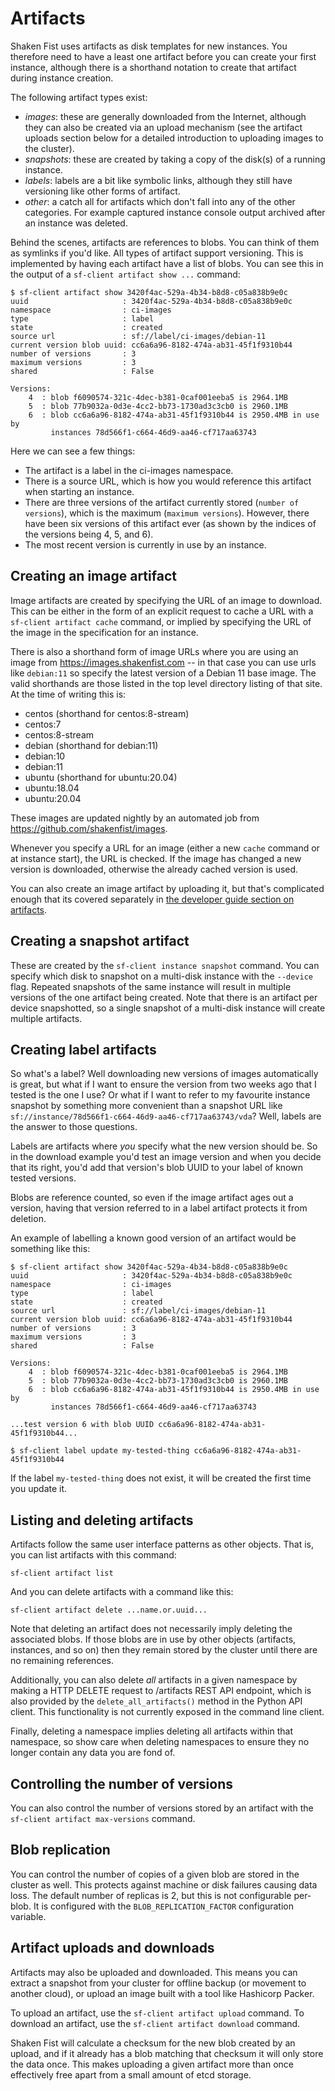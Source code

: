 # Artifacts

Shaken Fist uses artifacts as disk templates for new instances. You therefore
need to have a least one artifact before you can create your first instance,
although there is a shorthand notation to create that artifact during instance
creation.

The following artifact types exist:

* *images*: these are generally downloaded from the Internet, although they can
  also be created via an upload mechanism (see the artifact uploads section below
  for a detailed introduction to uploading images to the cluster).
* *snapshots*: these are created by taking a copy of the disk(s) of a running
  instance.
* *labels*: labels are a bit like symbolic links, although they still have
  versioning like other forms of artifact.
* *other*: a catch all for artifacts which don't fall into any of the other
  categories. For example captured instance console output archived after an
  instance was deleted.

Behind the scenes, artifacts are references to blobs. You can think of them as
symlinks if you'd like. All types of artifact support versioning. This is implemented
by having each artifact have a list of blobs. You can see this in the output of a
`sf-client artifact show ...` command:

```
$ sf-client artifact show 3420f4ac-529a-4b34-b8d8-c05a838b9e0c
uuid                     : 3420f4ac-529a-4b34-b8d8-c05a838b9e0c
namespace                : ci-images
type                     : label
state                    : created
source url               : sf://label/ci-images/debian-11
current version blob uuid: cc6a6a96-8182-474a-ab31-45f1f9310b44
number of versions       : 3
maximum versions         : 3
shared                   : False

Versions:
    4  : blob f6090574-321c-4dec-b381-0caf001eeba5 is 2964.1MB
    5  : blob 77b9032a-0d3e-4cc2-bb73-1730ad3c3cb0 is 2960.1MB
    6  : blob cc6a6a96-8182-474a-ab31-45f1f9310b44 is 2950.4MB in use by
         instances 78d566f1-c664-46d9-aa46-cf717aa63743
```

Here we can see a few things:

* The artifact is a label in the ci-images namespace.
* There is a source URL, which is how you would reference this artifact when
  starting an instance.
* There are three versions of the artifact currently stored (`number of versions`),
  which is the maximum (`maximum versions`). However, there have been six versions
  of this artifact ever (as shown by the indices of the versions being 4, 5, and
  6).
* The most recent version is currently in use by an instance.

## Creating an image artifact

Image artifacts are created by specifying the URL of an image to download. This
can be either in the form of an explicit request to cache a URL with a
`sf-client artifact cache` command, or implied by specifying the URL of the
image in the specification for an instance.

There is also a shorthand form of image URLs where you are using an image from
https://images.shakenfist.com -- in that case you can use urls like `debian:11`
so specify the latest version of a Debian 11 base image. The valid shorthands
are those listed in the top level directory listing of that site. At the time of writing this is:

* centos (shorthand for centos:8-stream)
* centos:7
* centos:8-stream
* debian (shorthand for debian:11)
* debian:10
* debian:11
* ubuntu (shorthand for ubuntu:20.04)
* ubuntu:18.04
* ubuntu:20.04

These images are updated nightly by an automated job from https://github.com/shakenfist/images.

Whenever you specify a URL for an image (either a new `cache` command or at
instance start), the URL is checked. If the image has changed a new version is
downloaded, otherwise the already cached version is used.

You can also create an image artifact by uploading it, but that's complicated
enough that its covered separately in [the developer guide section on artifacts](/developer_guide/api_reference/artifacts/).

## Creating a snapshot artifact

These are created by the `sf-client instance snapshot` command. You can specify
which disk to snapshot on a multi-disk instance with the `--device` flag. Repeated
snapshots of the same instance will result in multiple versions of the one
artifact being created. Note that there is an artifact per device snapshotted, so
a single snapshot of a multi-disk instance will create multiple artifacts.

## Creating label artifacts

So what's a label? Well downloading new versions of images automatically is great,
but what if I want to ensure the version from two weeks ago that I tested is the
one I use? Or what if I want to refer to my favourite instance snapshot by
something more convenient than a snapshot URL like
`sf://instance/78d566f1-c664-46d9-aa46-cf717aa63743/vda`? Well, labels are the
answer to those questions.

Labels are artifacts where _you_ specify what the new version should be. So in the
download example you'd test an image version and when you decide that its right,
you'd add that version's blob UUID to your label of known tested versions.

Blobs are reference counted, so even if the image artifact ages out a version,
having that version referred to in a label artifact protects it from deletion.

An example of labelling a known good version of an artifact would be something
like this:

```
$ sf-client artifact show 3420f4ac-529a-4b34-b8d8-c05a838b9e0c
uuid                     : 3420f4ac-529a-4b34-b8d8-c05a838b9e0c
namespace                : ci-images
type                     : label
state                    : created
source url               : sf://label/ci-images/debian-11
current version blob uuid: cc6a6a96-8182-474a-ab31-45f1f9310b44
number of versions       : 3
maximum versions         : 3
shared                   : False

Versions:
    4  : blob f6090574-321c-4dec-b381-0caf001eeba5 is 2964.1MB
    5  : blob 77b9032a-0d3e-4cc2-bb73-1730ad3c3cb0 is 2960.1MB
    6  : blob cc6a6a96-8182-474a-ab31-45f1f9310b44 is 2950.4MB in use by
         instances 78d566f1-c664-46d9-aa46-cf717aa63743

...test version 6 with blob UUID cc6a6a96-8182-474a-ab31-45f1f9310b44...

$ sf-client label update my-tested-thing cc6a6a96-8182-474a-ab31-45f1f9310b44
```

If the label `my-tested-thing` does not exist, it will be created the first
time you update it.

## Listing and deleting artifacts

Artifacts follow the same user interface patterns as other objects. That is, you
can list artifacts with this command:

`sf-client artifact list`

And you can delete artifacts with a command like this:

`sf-client artifact delete ...name.or.uuid...`

Note that deleting an artifact does not necessarily imply deleting the associated
blobs. If those blobs are in use by other objects (artifacts, instances, and
so on) then they remain stored by the cluster until there are no remaining
references.

Additionally, you can also delete _all_ artifacts in a given namespace by making
a HTTP DELETE request to /artifacts REST API endpoint, which is also provided by
the `delete_all_artifacts()` method in the Python API client. This functionality
is not currently exposed in the command line client.

Finally, deleting a namespace implies deleting all artifacts within that namespace,
so show care when deleting namespaces to ensure they no longer contain any data
you are fond of.

## Controlling the number of versions

You can also control the number of versions stored by an artifact with the
`sf-client artifact max-versions` command.

## Blob replication

You can control the number of copies of a given blob are stored in the cluster
as well. This protects against machine or disk failures causing data loss. The
default number of replicas is 2, but this is not configurable per-blob. It is
configured with the `BLOB_REPLICATION_FACTOR` configuration variable.

## Artifact uploads and downloads

Artifacts may also be uploaded and downloaded. This means you can extract a
snapshot from your cluster for offline backup (or movement to another cloud),
or upload an image built with a tool like Hashicorp Packer.

To upload an artifact, use the `sf-client artifact upload` command. To download
an artifact, use the `sf-client artifact download` command.

Shaken Fist will calculate a checksum for the new blob created by an upload, and
if it already has a blob matching that checksum it will only store the data once.
This makes uploading a given artifact more than once effectively free apart from
a small amount of etcd storage.